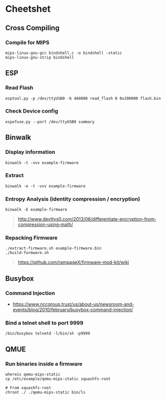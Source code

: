# Cheetshet

## Cross Compiling

### Compile for MIPS

```
mips-linux-gnu-gcc bindshell.c -o bindshell -static
mips-linux-gnu-strip bindshell
```

## ESP

### Read Flash
```
esptool.py -p /dev/ttyUSB0 -b 460800 read_flash 0 0x200000 flash.bin
```

### Check Device config
```
espefuse.py --port /dev/ttyUSB0 summary
```

## Binwalk

### Display information
```
binwalk -t -vvv example-firmware
```

### Extract
```
binwalk -e -t -vvv example-firmware
```

### Entropy Analysis (identity compression / encryption)
```
binwalk -E example-firmware
```
> http://www.devttys0.com/2013/06/differentiate-encryption-from-compression-using-math/

### Repacking Firmware

```
./extract-firmware.sh example-firmware.bin
./build-formware.sh
```
> https://github.com/rampageX/firmware-mod-kit/wiki


## Busybox

### Command Injection
- https://www.nccgroup.trust/us/about-us/newsroom-and-events/blog/2010/february/busybox-command-injection/

### Bind a telnet shell to port 9999
```
/bin/busybox telnetd -l/bin/sh -p9999
```

## QMUE

### Run binaries inside a firmware
```
whereis qemu-mips-static
cp /etc/example/qemu-mips-static squashfs-root
```

```
# From squashfs-root
chroot ./ ./qemu-mips-static bin/ls
```
